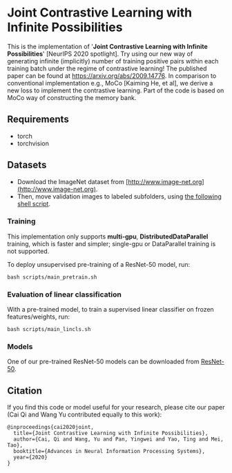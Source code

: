 # Joint Contrastive Learning with Infinite Possibilities
This is the implementation of '**Joint Contrastive Learning with Infinite Possibilities**' [NeurIPS 2020 spotlight]. Try using our new way of generating infinite (implicitly) number of training positive pairs within each training batch under the regime of contrastive learning! The published paper can be found at https://arxiv.org/abs/2009.14776. In comparison to conventional implementation e.g., MoCo [Kaiming He, et al], we derive a new loss to implement the contrastive learning. Part of the code is based on MoCo way of constructing the memory bank. 

## Requirements
* torch
* torchvision

## Datasets
* Download the ImageNet dataset from [http://www.image-net.org](http://www.image-net.org). 
* Then, move validation images to labeled subfolders, using [the following shell script](https://raw.githubusercontent.com/soumith/imagenetloader.torch/master/valprep.sh). 

### Training

This implementation only supports **multi-gpu**, **DistributedDataParallel** training, which is faster and simpler; single-gpu or DataParallel training is not supported.

To deploy unsupervised pre-training of a ResNet-50 model, run:
```
bash scripts/main_pretrain.sh
```

### Evaluation of linear classification

With a pre-trained model, to train a supervised linear classifier on frozen features/weights, run:
```
bash scripts/main_lincls.sh
```

### Models

One of our pre-trained ResNet-50 models can be downloaded from [ResNet-50](https://github.com/caiqi/Joint-Contrastive-Learning/releases/download/v0.1/checkpoint_0199.pth.tar).


## Citation
If you find this code or model useful for your research, please cite our paper (Cai Qi and Wang Yu contributed equally to this work):

    @inproceedings{cai2020joint,
      title={Joint Contrastive Learning with Infinite Possibilities},
      author={Cai, Qi and Wang, Yu and Pan, Yingwei and Yao, Ting and Mei, Tao},
      booktitle={Advances in Neural Information Processing Systems},
      year={2020}
    }

